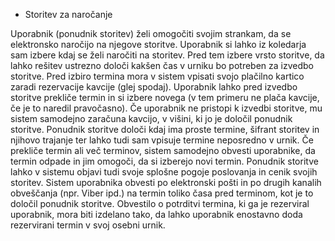 - Storitev za naročanje

Uporabnik (ponudnik storitev) želi omogočiti svojim strankam, da se elektronsko naročijo na njegove storitve.
Uporabnik si lahko iz koledarja sam izbere kdaj se želi naročiti na storitev. Pred tem izbere vrsto storitve, da
lahko rešitev ustrezno določi kakšen čas v urniku bo potreben za izvedbo storitve. Pred izbiro termina mora v
sistem vpisati svojo plačilno kartico zaradi rezervacije kavcije (glej spodaj).
Uporabnik lahko pred izvedbo storitve prekliče termin in si izbere novega (v tem primeru ne plača kavcije, če je
to naredil pravočasno).
Če uporabnik ne pristopi k izvedbi storitve, mu sistem samodejno zaračuna kavcijo, v višini, ki jo je določil
ponudnik storitve.
Ponudnik storitve določi kdaj ima proste termine, šifrant storitev in njihovo trajanje ter lahko tudi sam vpisuje
termine neposredno v urnik. Če prekliče termin ali več terminov, sistem samodejno obvesti uporabnike, da
termin odpade in jim omogoči, da si izberejo novi termin.
Ponudnik storitve lahko v sistemu objavi tudi svoje splošne pogoje poslovanja in cenik svojih storitev.
Sistem uporabnika obvesti po elektronski pošti in po drugih kanalih obveščanja (npr. Viber ipd.) na termin toliko
časa pred terminom, kot je to določil ponudnik storitve.
Obvestilo o potrditvi termina, ki ga je rezerviral uporabnik, mora biti izdelano tako, da lahko uporabnik
enostavno doda rezervirani termin v svoj osebni urnik.